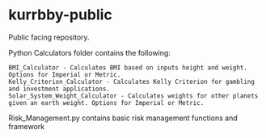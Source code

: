 # kurrbby-public
Public facing repository.

Python
  Calculators folder contains the following:

    BMI_Calculator - Calculates BMI based on inputs height and weight. Options for Imperial or Metric.
    Kelly_Criterion_Calculator - Calculates Kelly Criterion for gambling and investment applications.
    Solar_System_Weight_Calculator - Calculates weights for other planets given an earth weight. Options for Imperial or Metric.

Risk_Management.py contains basic risk management functions and framework
